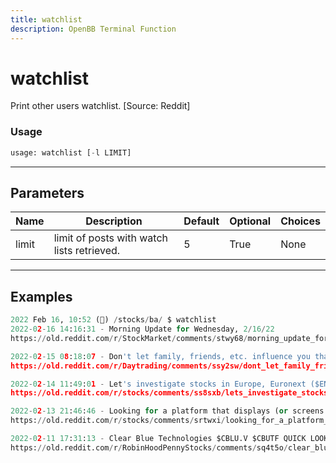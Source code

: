 ```yaml
---
title: watchlist
description: OpenBB Terminal Function
---
```


# watchlist

Print other users watchlist. [Source: Reddit]
### Usage 
```python
usage: watchlist [-l LIMIT]
```
---
## Parameters
| Name | Description | Default | Optional | Choices |
| ---- | ----------- | ------- | -------- | ------- |
| limit | limit of posts with watch lists retrieved. | 5 | True | None |
---
## Examples
```python
2022 Feb 16, 10:52 (🦋) /stocks/ba/ $ watchlist
2022-02-16 14:16:31 - Morning Update for Wednesday, 2/16/22
https://old.reddit.com/r/StockMarket/comments/stwy68/morning_update_for_wednesday_21622/

2022-02-15 08:18:07 - Don't let family, friends, etc. influence you that you cannot make it + some general stock advice.
https://old.reddit.com/r/Daytrading/comments/ssy2sw/dont_let_family_friends_etc_influence_you_that/

2022-02-14 11:49:01 - Let's investigate stocks in Europe, Euronext ($ENX.PA) write up.
https://old.reddit.com/r/stocks/comments/ss8sxb/lets_investigate_stocks_in_europe_euronext_enxpa/

2022-02-13 21:46:46 - Looking for a platform that displays (or screens by) basic financial data with a good UI.
https://old.reddit.com/r/stocks/comments/srtwxi/looking_for_a_platform_that_displays_or_screens/

2022-02-11 17:31:13 - Clear Blue Technologies $CBLU.V $CBUTF QUICK LOOK, watchlist + portfolio addition 👀👀 👨🏽‍💻👩🏾‍💻
https://old.reddit.com/r/RobinHoodPennyStocks/comments/sq4t5o/clear_blue_technologies_cbluv_cbutf_quick_look/
```
